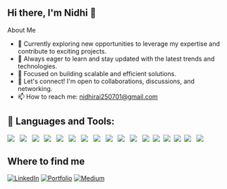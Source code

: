 ## Hi there, I'm Nidhi 👋

About Me
- 💼 Currently exploring new opportunities to leverage my expertise and contribute to exciting projects.
- 🌱 Always eager to learn and stay updated with the latest trends and technologies.
- 🔭 Focused on building scalable and efficient solutions.
- 💬 Let's connect! I'm open to collaborations, discussions, and networking.
- 📫 How to reach me: [nidhirai250701@gmail.com](mailto:nidhirai250701@gmail.com)


## 🚀 Languages and Tools:

<p>
     <img src="https://img.shields.io/badge/Python-3776AB?style=for-the-badge&logo=python&logoColor=white" />&nbsp;&nbsp;
    <img src="https://img.shields.io/badge/AWS-232F3E?style=for-the-badge&logo=amazonaws&logoColor=white" />&nbsp;&nbsp;
    <img src="https://img.shields.io/badge/TensorFlow-FF6F00?style=for-the-badge&logo=tensorflow&logoColor=white" />&nbsp;&nbsp;
    <img src="https://img.shields.io/badge/Machine%20Learning-ffb74d?style=for-the-badge&logo=google&logoColor=white" />&nbsp;&nbsp;
    <img src="https://img.shields.io/badge/TypeScript-007ACC?style=for-the-badge&logo=typescript&logoColor=white" />&nbsp;&nbsp;
    <img src="https://img.shields.io/badge/next.js-000000?style=for-the-badge&logo=nextdotjs&logoColor=white" />&nbsp;&nbsp;   
     <img src="https://img.shields.io/badge/MongoDB-4EA94B?style=for-the-badge&logo=mongodb&logoColor=white" />&nbsp;&nbsp;
     <img src="https://img.shields.io/badge/Docker-4EA94B?style=for-the-badge&logo=mongodb&logoColor=white" />&nbsp;&nbsp;
     <img src="https://img.shields.io/badge/Go-4EA94B?style=for-the-badge&logo=mongodb&logoColor=white" />&nbsp;&nbsp;
     <img src="https://img.shields.io/badge/PHP-4EA94B?style=for-the-badge&logo=mongodb&logoColor=white" />&nbsp;&nbsp;
 <img src="https://img.shields.io/badge/html%20-%23e34f26.svg?&style=for-the-badge&logo=html5&logoColor=white" />&nbsp;&nbsp;
 <img
             src="https://img.shields.io/badge/CSS3-1572B6?&style=for-the-badge&logo=css3&logoColor=white" />&nbsp;&nbsp;<img
                src="https://img.shields.io/badge/JavaScript-F7DF1E?style=for-the-badge&logo=javascript&logoColor=black" />&nbsp;&nbsp;<img
                src="https://img.shields.io/badge/React-20232A?style=for-the-badge&logo=react&logoColor=61DAFB" />&nbsp;&nbsp;<img
                src="https://img.shields.io/badge/Bootstrap-563D7C?style=for-the-badge&logo=bootstrap&logoColor=white">&nbsp;&nbsp;<img
     src="https://img.shields.io/badge/Node.js-339933?style=for-the-badge&logo=nodedotjs&logoColor=white" />&nbsp;&nbsp;
    <img src="https://img.shields.io/badge/Express.js-000000?style=for-the-badge&logo=express&logoColor=white" />&nbsp;&nbsp;
        </p>


## Where to find me
<p>  <a href="https://www.linkedin.com/in/nidhi-rai-974814213/" target="_blank"><img alt="LinkedIn" src="https://img.shields.io/badge/linkedin-%230077B5.svg?&style=for-the-badge&logo=linkedin&logoColor=white" /></a> <a href="https://nidhirai1.github.io/
" target="_blank"><img alt="Portfolio" src="https://img.shields.io/badge/Portfolio-%2312100E.svg?&style=for-the-badge&logo=Portfolio&logoColor=white" /></a> <a href="mailto:nidhirai250701@gmail.com" target="_blank"><img alt="Medium" src="https://img.shields.io/badge/Gmail-D14836?style=for-the-badge&logo=gmail&logoColor=white" /></a>
</p>


<!--
**NidhiRai1/NidhiRai1** is a ✨ _special_ ✨ repository because its `README.md` (this file) appears on your GitHub profile.

Here are some ideas to get you started:
📚 I am currently a senior at UC San Diego, studying Data Science and Business Economics.
🔭 I am an aspiring data scientist exploring the many possibilities of using data for the greater social good and contributing to transparency and accountability.
👀 Find me at:
💻 Personal Website
👥 LinkedIn
📫 How to reach me: nidhirai250701.com

- 🔭 I’m currently working on ...
- 🌱 I’m currently learning ...
- 👯 I’m looking to collaborate on ...
- 🤔 I’m looking for help with ...
- 💬 Ask me about ...
- 📫 How to reach me: ...
- 😄 Pronouns: ...
- ⚡ Fun fact: ...
-->
